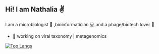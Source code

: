 ## Hi! I am Nathalia :v:


I am a microbiologist :microscope: ,bioinformatician :computer: and a phage/biotech lover :dna:
* :seedling: working on viral taxonomy | metagenomics

[![Top Langs](https://github-readme-stats.vercel.app/api/top-langs/?username=portillanath)](https://github.com/portillanath/github-readme-stats)
